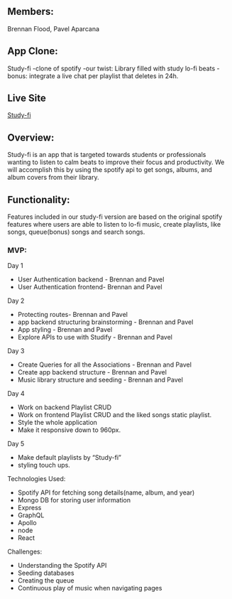 ## Members:

Brennan Flood, Pavel Aparcana

## App Clone:
Study-fi
-clone of spotify
-our twist: Library filled with study lo-fi beats
-bonus: integrate a live chat per playlist that deletes in 24h.

## Live Site
 [Study-fi](https://study-fi.herokuapp.com/)

## Overview:
Study-fi is an app that is targeted towards students or professionals wanting to listen to calm beats to improve their focus and productivity. We will accomplish this by using the spotify api to get songs, albums, and album covers from their library.

## Functionality:
Features included in our study-fi version are based on the original spotify features where users are able to listen to lo-fi music, create playlists, like songs, queue(bonus) songs and search songs.

### MVP:

Day 1
- User Authentication backend - Brennan and Pavel
- User Authentication frontend- Brennan and Pavel

Day 2
- Protecting routes- Brennan and Pavel
- app backend structuring brainstorming - Brennan and Pavel
- App styling - Brennan and Pavel
- Explore APIs to use with Studify - Brennan and Pavel

Day 3
- Create Queries for all the Associations - Brennan and Pavel
- Create app backend structure - Brennan and Pavel
- Music library structure and seeding - Brennan and Pavel

Day 4
- Work on backend Playlist CRUD
- Work on frontend Playlist CRUD and the liked songs static playlist.
- Style the whole application
- Make it responsive down to 960px.

Day 5
- Make default playlists by “Study-fi”
- styling touch ups.
 
Technologies Used:
- Spotify API for fetching song details(name, album, and year)
- Mongo DB for storing user information
- Express
- GraphQL
- Apollo
- node
- React

Challenges:
- Understanding the Spotify API
- Seeding databases
- Creating the queue
- Continuous play of music when navigating pages
